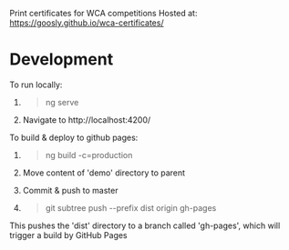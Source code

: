 Print certificates for WCA competitions
Hosted at: https://goosly.github.io/wca-certificates/

# Development

To run locally:
1) > ng serve

2) Navigate to http://localhost:4200/

To build & deploy to github pages:
1) > ng build -c=production

2) Move content of 'demo' directory to parent

3) Commit & push to master

4) > git subtree push --prefix dist origin gh-pages

This pushes the 'dist' directory to a branch called 'gh-pages', which will trigger a build by GitHub Pages
